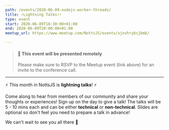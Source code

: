 ```yaml
---
path: /events/2020-06-09-nodejs-worker-threads/
title: ⚡️Lightning Talks!⚡️
type: event
start: 2020-06-09T18:30:00+01:00
end: 2020-06-09T20:00:00+01:00
meetup_url: https://www.meetup.com/NottsJS/events/vjnvhrybcjbmb/

---
```


> #### 🎥 This event will be presented remotely
>
> Please make sure to RSVP to the Meetup event (link above) for an invite to the conference call.

---

⚡️ This month in NottsJS is **lightning talks**! ⚡️

Come along to hear from members of our community and share your thoughts or experiences! Sign up on the day to give a talk! The talks will be 5 - 10 mins each and can be either **technical** or **non-technical**. Slides are optional so don't feel you need to prepare a talk in advance!

We can't wait to see you all there 🥳
